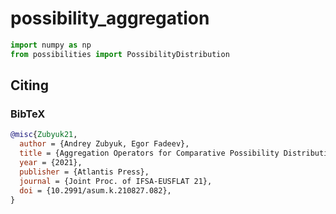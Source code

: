 # possibility_aggregation

```python
import numpy as np
from possibilities import PossibilityDistribution
```

## Citing

### BibTeX

```bibtex
@misc{Zubyuk21,
  author = {Andrey Zubyuk, Egor Fadeev},
  title = {Aggregation Operators for Comparative Possibility Distributions and Their Role in Group Decision Making},
  year = {2021},
  publisher = {Atlantis Press},
  journal = {Joint Proc. of IFSA-EUSFLAT 21},
  doi = {10.2991/asum.k.210827.082},
}
```
<!---
[![DOI](https://zenodo.org/badge/168799526.svg)](https://zenodo.org/badge/latestdoi/168799526)
-->
